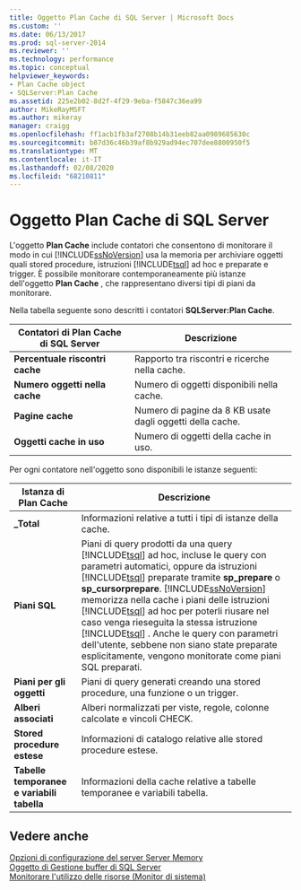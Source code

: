 ```yaml
---
title: Oggetto Plan Cache di SQL Server | Microsoft Docs
ms.custom: ''
ms.date: 06/13/2017
ms.prod: sql-server-2014
ms.reviewer: ''
ms.technology: performance
ms.topic: conceptual
helpviewer_keywords:
- Plan Cache object
- SQLServer:Plan Cache
ms.assetid: 225e2b02-8d2f-4f29-9eba-f5847c36ea99
author: MikeRayMSFT
ms.author: mikeray
manager: craigg
ms.openlocfilehash: ff1acb1fb3af2708b14b31eeb82aa0989685630c
ms.sourcegitcommit: b87d36c46b39af8b929ad94ec707dee8800950f5
ms.translationtype: MT
ms.contentlocale: it-IT
ms.lasthandoff: 02/08/2020
ms.locfileid: "68210811"
---
```

# <a name="sql-server-plan-cache-object"></a>Oggetto Plan Cache di SQL Server
  L'oggetto **Plan Cache** include contatori che consentono di monitorare il modo in cui [!INCLUDE[ssNoVersion](../../includes/ssnoversion-md.md)] usa la memoria per archiviare oggetti quali stored procedure, istruzioni [!INCLUDE[tsql](../../includes/tsql-md.md)] ad hoc e preparate e trigger. È possibile monitorare contemporaneamente più istanze dell'oggetto **Plan Cache** , che rappresentano diversi tipi di piani da monitorare.  
  
 Nella tabella seguente sono descritti i contatori **SQLServer:Plan Cache**.  
  
|Contatori di Plan Cache di SQL Server|Descrizione|  
|------------------------------------|-----------------|  
|**Percentuale riscontri cache**|Rapporto tra riscontri e ricerche nella cache.|  
|**Numero oggetti nella cache**|Numero di oggetti disponibili nella cache.|  
|**Pagine cache**|Numero di pagine da 8 KB usate dagli oggetti della cache.|  
|**Oggetti cache in uso**|Numero di oggetti della cache in uso.|  
  
 Per ogni contatore nell'oggetto sono disponibili le istanze seguenti:  
  
|Istanza di Plan Cache|Descrizione|  
|-------------------------|-----------------|  
|**_Total**|Informazioni relative a tutti i tipi di istanze della cache.|  
|**Piani SQL**|Piani di query prodotti da una query [!INCLUDE[tsql](../../includes/tsql-md.md)] ad hoc, incluse le query con parametri automatici, oppure da istruzioni [!INCLUDE[tsql](../../includes/tsql-md.md)] preparate tramite **sp_prepare** o **sp_cursorprepare**. [!INCLUDE[ssNoVersion](../../includes/ssnoversion-md.md)] memorizza nella cache i piani delle istruzioni [!INCLUDE[tsql](../../includes/tsql-md.md)] ad hoc per poterli riusare nel caso venga rieseguita la stessa istruzione [!INCLUDE[tsql](../../includes/tsql-md.md)] . Anche le query con parametri dell'utente, sebbene non siano state preparate esplicitamente, vengono monitorate come piani SQL preparati.|  
|**Piani per gli oggetti**|Piani di query generati creando una stored procedure, una funzione o un trigger.|  
|**Alberi associati**|Alberi normalizzati per viste, regole, colonne calcolate e vincoli CHECK.|  
|**Stored procedure estese**|Informazioni di catalogo relative alle stored procedure estese.|  
|**Tabelle temporanee e variabili tabella**|Informazioni della cache relative a tabelle temporanee e variabili tabella.|  
  
## <a name="see-also"></a>Vedere anche  
 [Opzioni di configurazione del server Server Memory](../../database-engine/configure-windows/server-memory-server-configuration-options.md)   
 [Oggetto di Gestione buffer di SQL Server](sql-server-buffer-manager-object.md)   
 [Monitorare l'utilizzo delle risorse &#40;Monitor di sistema&#41;](monitor-resource-usage-system-monitor.md)  
  
  
